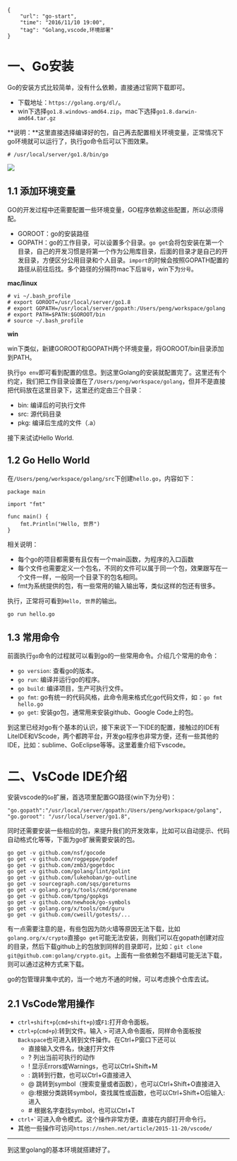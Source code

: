 ```
{
    "url": "go-start",
    "time": "2016/11/10 19:00",
    "tag": "Golang,vscode,环境部署"
}
```

# 一、Go安装
Go的安装方式比较简单，没有什么依赖，直接通过官网下载即可。

- 下载地址：`https://golang.org/dl/`。
- win下选择`go1.8.windows-amd64.zip`，mac下选择`go1.8.darwin-amd64.tar.gz`

**说明：**这里直接选择编译好的包，自己再去配置相关环境变量，正常情况下go环境就可以运行了，执行go命令后可以下图效果。

```
# /usr/local/server/go1.8/bin/go
```

![](/static/uploads/golang-start.png)


## 1.1 添加环境变量
GO的开发过程中还需要配置一些环境变量，GO程序依赖这些配置，所以必须得配。

- GOROOT：go的安装路径
- GOPATH：go的工作目录，可以设置多个目录。`go get`会将包安装在第一个目录，自己的开发习惯是将第一个作为公用库目录，后面的目录才是自己的开发目录，方便区分公用目录和个人目录。`import`的时候会按照GOPATH配置的路径从前往后找。多个路径的分隔符mac下后`冒号`，win下为`分号`。

**mac/linux**

```
# vi ~/.bash_profile
# export GOROOT=/usr/local/server/go1.8
# export GOPATH=/usr/local/server/gopath:/Users/peng/workspace/golang
# export PATH=$PATH:$GOROOT/bin
# source ~/.bash_profile
```

**win**

win下类似，新建GOROOT和GOPATH两个环境变量，将GOROOT/bin目录添加到PATH。

执行`go env`即可看到配置的信息。到这里Golang的安装就配置完了。这里还有个约定，我们把工作目录设置在了`/Users/peng/workspace/golang`，但并不是直接把代码放在这里目录下，这里还约定由三个目录：

- bin: 编译后的可执行文件
- src: 源代码目录
- pkg: 编译后生成的文件（.a）

接下来试试Hello World.

## 1.2 Go Hello World

在`/Users/peng/workspace/golang/src`下创建`hello.go`，内容如下：

```
package main

import "fmt"

func main() {
    fmt.Println("Hello, 世界")
}
```

相关说明：

- 每个go的项目都需要有且仅有一个main函数，为程序的入口函数
- 每个文件也需要定义一个包名，不同的文件可以属于同一个包，效果跟写在一个文件一样，一般同一个目录下的包名相同。
- fmt为系统提供的包，有一些常用的输入输出等，类似这样的包还有很多。

执行，正常将可看到`Hello, 世界`的输出。

``
go run hello.go
``

## 1.3 常用命令
前面执行`go`命令的过程就可以看到go的一些常用命令。介绍几个常用的命令：

- `go version`: 查看go的版本。
- `go run`: 编译并运行go的程序。
- `go build`: 编译项目，生产可执行文件。
- `go fmt`: go有统一的代码风格，此命令用来格式化go代码文件，如：`go fmt hello.go`
- `go get`: 安装go包，通常用来安装github、Google Code上的包。

到这里已经对go有个基本的认识，接下来说下一下IDE的配置，接触过的IDE有LiteIDE和VScode，两个都跨平台，开发go程序也非常方便，还有一些其他的IDE，比如：sublime、GoEclipse等等。这里着重介绍下vscode。

# 二、VsCode IDE介绍
安装vscode的`Go`扩展，首选项里配置GO路径(win下为分号)：

```
"go.gopath":"/usr/local/server/gopath:/Users/peng/workspace/golang",
"go.goroot": "/usr/local/server/go1.8",
```

同时还需要安装一些相应的包，来提升我们的开发效率，比如可以自动提示、代码自动格式化等等，下面为go扩展需要安装的包。

```
go get -v github.com/nsf/gocode
go get -v github.com/rogpeppe/godef
go get -v github.com/zmb3/gogetdoc
go get -v github.com/golang/lint/golint
go get -v github.com/lukehoban/go-outline
go get -v sourcegraph.com/sqs/goreturns
go get -v golang.org/x/tools/cmd/gorename
go get -v github.com/tpng/gopkgs
go get -v github.com/newhook/go-symbols
go get -v golang.org/x/tools/cmd/guru
go get -v github.com/cweill/gotests/...
```

有一点需要注意的是，有些包因为防火墙等原因无法下载，比如`golang.org/x/crypto`直接`go get`可能无法安装，则我们可以在gopath创建对应的目录，然后下载github上的包放到同样的目录即可，比如：`git clone git@github.com:golang/crypto.git`。上面有一些依赖包不翻墙可能无法下载， 则可以通过这种方式来下载。

go的包管理非集中式的，当一个地方不通的时候，可以考虑换个仓库去试。

## 2.1 VsCode常用操作

- `ctrl+shift+p`(`cmd+shift+p`)或`F1`:打开命令面板。
- `ctrl+p`(`cmd+p`):转到文件。输入 `>` 可进入命令面板，同样命令面板按`Backspace`也可进入转到文件操作。在Ctrl+P窗口下还可以
	- 直接输入文件名，快速打开文件
	- ? 列出当前可执行的动作
	- ! 显示Errors或Warnings，也可以Ctrl+Shift+M
	- : 跳转到行数，也可以Ctrl+G直接进入
	- @ 跳转到symbol（搜索变量或者函数），也可以Ctrl+Shift+O直接进入
	- @:根据分类跳转symbol，查找属性或函数，也可以Ctrl+Shift+O后输入:进入
	- \# 根据名字查找symbol，也可以Ctrl+T 
- `` ctrl+` ``可进入命令模式。这个操作非常方便，直接在内部打开命令行。
- 其他一些操作可访问`https://nshen.net/article/2015-11-20/vscode/`

- - - - - - 
到这里golang的基本环境就搭建好了。